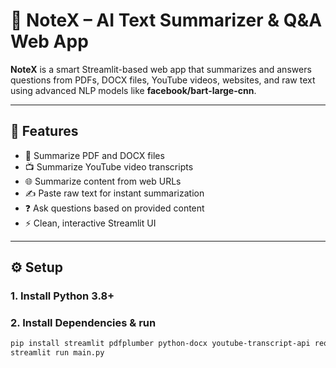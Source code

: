 # 🧠 NoteX – AI Text Summarizer & Q&A Web App

**NoteX** is a smart Streamlit-based web app that summarizes and answers questions from PDFs, DOCX files, YouTube videos, websites, and raw text using advanced NLP models like **facebook/bart-large-cnn**.

---

## 🚀 Features

- 📄 Summarize PDF and DOCX files  
- 📺 Summarize YouTube video transcripts  
- 🌐 Summarize content from web URLs  
- ✍️ Paste raw text for instant summarization  
- ❓ Ask questions based on provided content  
- ⚡ Clean, interactive Streamlit UI

---

## ⚙️ Setup

### 1. Install Python 3.8+
### 2. Install Dependencies & run

```bash
pip install streamlit pdfplumber python-docx youtube-transcript-api requests beautifulsoup4 transformers torch
streamlit run main.py

